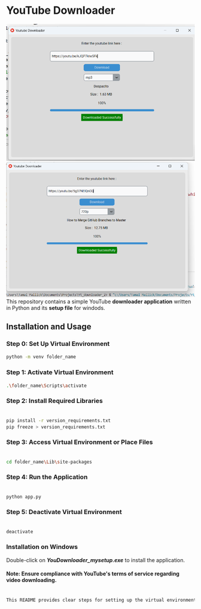 # YouTube Downloader
![YouTube Downloader Image fro mp3](./gitPics/mp3.jpg)
![YouTube Downloader Image for mp4](./gitPics/mp4.jpg)
This repository contains a simple YouTube **downloader application** written in Python and its **setup file** for windods.

## Installation and Usage

### Step 0: Set Up Virtual Environment

```bash
python -m venv folder_name
```

### Step 1: Activate Virtual Environment

```bash
.\folder_name\Scripts\activate
```

### Step 2: Install Required Libraries
```bash

pip install -r version_requirements.txt
pip freeze > version_requirements.txt
```
### Step 3: Access Virtual Environment or Place Files
```bash

cd folder_name\Lib\site-packages
```
### Step 4: Run the Application
```bash

python app.py
```
### Step 5: Deactivate Virtual Environment
```bash

deactivate
```
### Installation on Windows

Double-click on ***YouDownloader_mysetup.exe*** to install the application.


#### Note: Ensure compliance with YouTube's terms of service regarding video downloading.
```bash

This README provides clear steps for setting up the virtual environment, installing required libraries, running the application, and also includes a note for Windows installation. Remember to replace `YouDownloader_mysetup.exe` with the actual name of your setup file. Additionally, ensure the disclaimer about compliance with YouTube's terms of service remains visible.

```